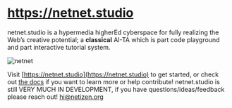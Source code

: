 # https://netnet.studio

netnet.studio is a hypermedia higherEd cyberspace for fully realizing the Web’s creative potential; a **classical** AI-TA which is part code playground and part interactive tutorial system.

![netnet](www/assets/images/netnet.gif)

Visit [https://netnet.studio](https://netnet.studio) to get started, or check out [the docs](docs) if you want to learn more or help contribute! netnet.studio is still VERY MUCH IN DEVELOPMENT, if you have questions/ideas/feedback please reach out! hi@netizen.org
